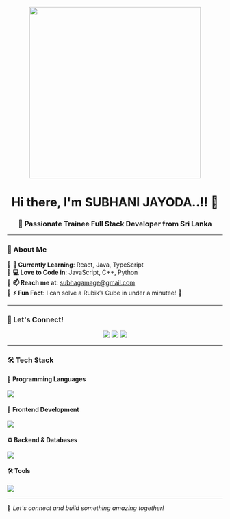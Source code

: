 <!-- Banner -->
<p align="center">
  <img src="https://media.giphy.com/media/QTfX9Ejfra3ZmNxh6B/giphy.gif" width="400px">
</p>

<h1 align="center">Hi there, I'm SUBHANI JAYODA..!! 👋</h1>
<h3 align="center">🚀 Passionate Trainee Full Stack Developer from Sri Lanka</h3>

---

### 🎯 About Me  
🔹 **🌱 Currently Learning**: React, Java, TypeScript  
🔹 **💻 Love to Code in**: JavaScript, C++, Python  
🔹 **📫 Reach me at**: [subhagamage@gmail.com](mailto:subhagamage@gmail.com)  
🔹 **⚡ Fun Fact**: I can solve a Rubik’s Cube in under a minutee! 🤯  

---

### 🔗 Let's Connect!  
<p align="center">
  <a href="https://github.com/Subhani-Jayoda"><img src="https://img.shields.io/badge/GitHub-181717?style=for-the-badge&logo=github&logoColor=white" /></a>
  <a href="https://www.linkedin.com/in/subhani-jayoda/"><img src="https://img.shields.io/badge/LinkedIn-0077B5?style=for-the-badge&logo=linkedin&logoColor=white" /></a>
  <a href="mailto:subhagamage@gmail.com"><img src="https://img.shields.io/badge/Gmail-D14836?style=for-the-badge&logo=gmail&logoColor=white" /></a>
</p>

---

### 🛠️ Tech Stack  

#### 🚀 Programming Languages  
<p align="left">
  <img src="https://skillicons.dev/icons?i=java,c,cpp,python,php,javascript" />
</p>

#### 🎨 Frontend Development  
<p align="left">
  <img src="https://skillicons.dev/icons?i=html,css,react,angular" />
</p>

#### ⚙️ Backend & Databases  
<p align="left">
  <img src="https://skillicons.dev/icons?i=nodejs,mysql,mongodb" />
</p>

#### 🛠️ Tools  
<p align="left">
  <img src="https://skillicons.dev/icons?i=git,github,vscode" />
</p>

---

🚀 *Let's connect and build something amazing together!*  

